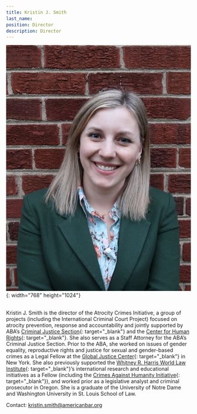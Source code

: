 ```yaml
---
title: Kristin J. Smith
last_name:
position: Director
description: Director
---
```


![ICC Project Director Kristin J. Smith](/uploads/kristinsmith2020.jpg "ICC Project Director Kristin J. Smith"){: width="768" height="1024"}<br>&nbsp;

Kristin J. Smith is the director of the Atrocity Crimes Initiative, a group of projects (including the International Criminal Court Project) focused on atrocity prevention, response and accountability and jointly supported by ABA’s [Criminal Justice Section](https://www.americanbar.org/groups/criminal_justice/){: target="_blank"} and the [Center for Human Rights](https://www.americanbar.org/groups/human_rights/){: target="_blank"}. She also serves as a Staff Attorney for the ABA’s Criminal Justice Section. Prior to the ABA, she worked on issues of gender equality, reproductive rights and justice for sexual and gender-based crimes as a Legal Fellow at the [Global Justice Center](http://www.globaljusticecenter.net/){: target="_blank"} in New York. She also previously supported the [Whitney R. Harris World Law Institute](http://law.wustl.edu/harris/){: target="_blank"}’s international research and educational initiatives as a Fellow (including the [Crimes Against Humanity Initiative](http://law.wustl.edu/harris/crimesagainsthumanity/){: target="_blank"}), and worked prior as a legislative analyst and criminal prosecutor in Oregon. She is a graduate of the University of Notre Dame and Washington University in St. Louis School of Law.&nbsp;

Contact:&nbsp;[kristin.smith@americanbar.org](mailto:kristin.smith@americanbar.org)